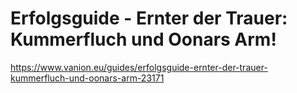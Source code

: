 # Erfolgsguide - Ernter der Trauer: Kummerfluch und Oonars Arm!

https://www.vanion.eu/guides/erfolgsguide-ernter-der-trauer-kummerfluch-und-oonars-arm-23171
